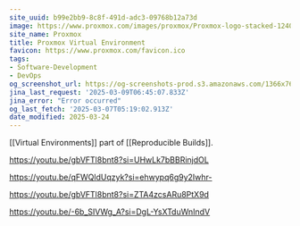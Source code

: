 ```yaml
---
site_uuid: b99e2bb9-8c8f-491d-adc3-09768b12a73d
image: https://www.proxmox.com/images/proxmox/Proxmox-logo-stacked-1240.png
site_name: Proxmox
title: Proxmox Virtual Environment
favicon: https://www.proxmox.com/favicon.ico
tags:
- Software-Development
- DevOps
og_screenshot_url: https://og-screenshots-prod.s3.amazonaws.com/1366x768/80/false/1eb5a071132ca8274440280688f73eb08fc617b77138cf339b643102d1390f99.jpeg
jina_last_request: '2025-03-09T06:45:07.833Z'
jina_error: "Error occurred"
og_last_fetch: '2025-03-07T05:19:02.913Z'
date_modified: 2025-03-24
---
```



[[Virtual Environments]] part of [[Reproducible Builds]].

https://youtu.be/gbVFTl8bnt8?si=UHwLk7bBBRinjdOL

https://youtu.be/qFWQldUqzyk?si=ehwypq6g9y2Iwhr-

https://youtu.be/gbVFTl8bnt8?si=ZTA4zcsARu8PtX9d

https://youtu.be/-6b_SIVWg_A?si=DgL-YsXTduWnIndV
